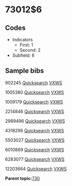 # 73012$6

## Codes

-   Indicators
    -   First: 1
    -   Second: 2
-   Subfield: 6

## Sample bibs

902245 [Quicksearch](https://search.library.yale.edu/catalog/902245) [VXWS](http://prodorbis.library.yale.edu:7014/vxws/GetHoldingsService?bibId=902245)

1005380 [Quicksearch](https://search.library.yale.edu/catalog/1005380) [VXWS](http://prodorbis.library.yale.edu:7014/vxws/GetHoldingsService?bibId=1005380)

1009179 [Quicksearch](https://search.library.yale.edu/catalog/1009179) [VXWS](http://prodorbis.library.yale.edu:7014/vxws/GetHoldingsService?bibId=1009179)

2214846 [Quicksearch](https://search.library.yale.edu/catalog/2214846) [VXWS](http://prodorbis.library.yale.edu:7014/vxws/GetHoldingsService?bibId=2214846)

2989496 [Quicksearch](https://search.library.yale.edu/catalog/2989496) [VXWS](http://prodorbis.library.yale.edu:7014/vxws/GetHoldingsService?bibId=2989496)

4318298 [Quicksearch](https://search.library.yale.edu/catalog/4318298) [VXWS](http://prodorbis.library.yale.edu:7014/vxws/GetHoldingsService?bibId=4318298)

5503027 [Quicksearch](https://search.library.yale.edu/catalog/5503027) [VXWS](http://prodorbis.library.yale.edu:7014/vxws/GetHoldingsService?bibId=5503027)

6010869 [Quicksearch](https://search.library.yale.edu/catalog/6010869) [VXWS](http://prodorbis.library.yale.edu:7014/vxws/GetHoldingsService?bibId=6010869)

6283077 [Quicksearch](https://search.library.yale.edu/catalog/6283077) [VXWS](http://prodorbis.library.yale.edu:7014/vxws/GetHoldingsService?bibId=6283077)

12203664 [Quicksearch](https://search.library.yale.edu/catalog/12203664) [VXWS](http://prodorbis.library.yale.edu:7014/vxws/GetHoldingsService?bibId=12203664)

**Parent topic:**[730](../../tags/730/730.md)

